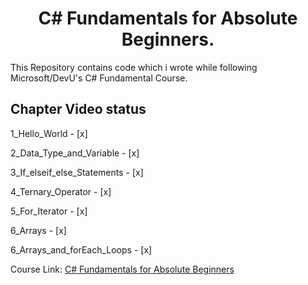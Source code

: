 # <div align="center"> C# Fundamentals for Absolute Beginners. </div>

This Repository contains code which i wrote while following Microsoft/DevU's C# Fundamental Course.

## Chapter Video status

1_Hello_World - [x]

2_Data_Type_and_Variable - [x]

3_If_elseif_else_Statements - [x]

4_Ternary_Operator - [x]

5_For_Iterator - [x]

6_Arrays - [x]

6_Arrays_and_forEach_Loops - [x]

Course Link: [C# Fundamentals for Absolute Beginners](https://docs.microsoft.com/en-us/shows/csharp-fundamentals-for-absolute-beginners/ "C# Fundamentals for Absolute Beginners")

